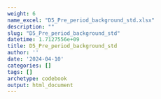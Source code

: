 ```yaml
---
weight: 6
name_excel: "D5_Pre_period_background_std.xlsx"
description: ""
slug: "D5_Pre_period_background_std"
datetime: 1.7127556e+09
title: D5_Pre_period_background_std
author: ''
date: '2024-04-10'
categories: []
tags: []
archetype: codebook
output: html_document
---
```


<div class="tabcontent"></div>
